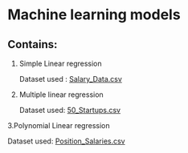 



# Machine learning models

## Contains:

1. Simple Linear regression

    Dataset used : 
    [Salary_Data.csv](https://github.com/SharviE29/machine_learning_models/files/7449652/Salary_Data.csv)
 
 
2. Multiple linear regression

   Dataset used:
   [50_Startups.csv](https://github.com/SharviE29/machine_learning_models/files/7449654/50_Startups.csv)

  
 3.Polynomial Linear regression</u>
  
   Dataset used:
   [Position_Salaries.csv](https://github.com/SharviE29/machine_learning_models/files/7453279/Position_Salaries.csv)

